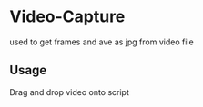 # Video-Capture
used to get frames and ave as jpg from video file

## Usage
Drag and drop video onto script
